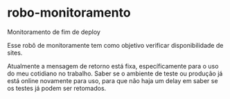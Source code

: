 # robo-monitoramento
Monitoramento de fim de deploy


Esse robô de monitoramente tem como objetivo verificar disponibilidade de sites.

Atualmente a mensagem de retorno está fixa, específicamente para o uso do meu cotidiano no trabalho. Saber se o ambiente de teste ou produção já está online novamente para uso, para que não haja um delay em saber se os testes já podem ser retomados.
